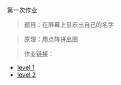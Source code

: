 第一次作业
> 题目：在屏幕上显示出自己的名字

> 原理：用点阵拼出图

> 作业链接：
 - [level 1](https://github.com/cocolive/compuational_physics_N2015301510001/blob/master/%E4%BD%9C%E4%B8%9A1.png)
 - [level 2]()
